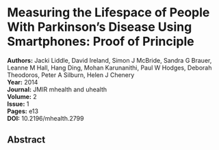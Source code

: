 # Measuring the Lifespace of People With Parkinson’s Disease Using Smartphones: Proof of Principle

**Authors:** Jacki Liddle, David Ireland, Simon J McBride, Sandra G Brauer, Leanne M Hall, Hang Ding, Mohan Karunanithi, Paul W Hodges, Deborah Theodoros, Peter A Silburn, Helen J Chenery  
**Year:** 2014  
**Journal:** JMIR mhealth and uhealth  
**Volume:** 2  
**Issue:** 1  
**Pages:** e13  
**DOI:** 10.2196/mhealth.2799  

## Abstract


